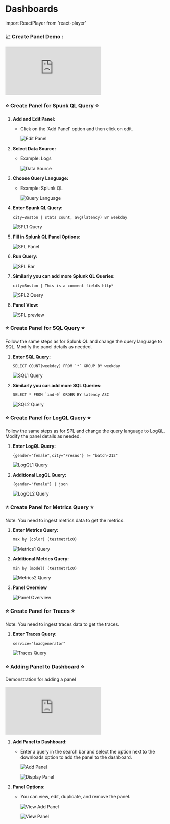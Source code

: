 # Dashboards
import ReactPlayer from 'react-player'

### 📈 Create Panel Demo :
<div class="responsive-iframe">
  <iframe
    src="https://www.youtube.com/embed/IDS3rr5n2OI?si=VOIQTml7Ib7S6FkL"
    title="YouTube video player"
    frameborder="0"
    allow="accelerometer; autoplay; clipboard-write; encrypted-media; gyroscope; picture-in-picture"
    allowfullscreen
  ></iframe>
</div>


### ⭐ Create Panel for Spunk QL Query ⭐
1. **Add and Edit Panel:**
   - Click on the 'Add Panel' option and then click on edit.

     ![Edit Panel](../static/img/edit-panel.png)

2. **Select Data Source:**
   - Example: Logs

     ![Data Source](../static/img/data-source.png)

3. **Choose Query Language:**
   - Example: Splunk QL

     ![Query Language](../static/img/query-type.png)

4. **Enter Spunk QL Query:**
    ```
    city=Boston | stats count, avg(latency) BY weekday
    ```
    ![SPL1 Query](../static/img/spl1-query.png)

5. **Fill in Splunk QL Panel Options:**

     ![SPL Panel](../static/img/spl1-panel-options.png)

6. **Run Query:**

     ![SPL Bar](../static/img/spl1-bar.png)

7. **Similarly you can add more Splunk QL Queries:**
    ```
    city=Boston | This is a comment fields http*
    ```
    ![SPL2 Query](../static/img/spl2.png)

8. **Panel View:**

    ![SPL preview](../static/img/spl-preview.png)

### ⭐ Create Panel for SQL Query ⭐

Follow the same steps as for Splunk QL and change the query language to SQL. Modify the panel details as needed.

1. **Enter SQL Query:**
    ```
    SELECT COUNT(weekday) FROM `*` GROUP BY weekday
    ```
    ![SQL1 Query](../static/img/sql1.png)

2. **Similarly you can add more SQL Queries:**
    ```
    SELECT * FROM `ind-0` ORDER BY latency ASC
    ```
    ![SQL2 Query](../static/img/sql2.png)

### ⭐ Create Panel for LogQL Query ⭐

Follow the same steps as for SPL and change the query language to LogQL. Modify the panel details as needed.

1. **Enter LogQL Query:**
    ```
    {gender="female",city="Fresno"} != "batch-212"
    ```
    ![LogQL1 Query](../static/img/logql1.png)

2. **Additional LogQL Query:**
    ```
    {gender="female"} | json
    ```
    ![LogQL2 Query](../static/img/logql2.png)

### ⭐ Create Panel for Metrics Query ⭐

Note: You need to ingest metrics data to get the metrics.

1. **Enter Metrics Query:**
    ```
    max by (color) (testmetric0)
    ```
    ![Metrics1 Query](../static/img/metrics-1.png)

2. **Additional Metrics Query:**
    ```
    min by (model) (testmetric0)
    ```
    ![Metrics2 Query](../static/img/metrics-2.png)

3. **Panel Overview**

    ![Panel Overview](../static/img/metrics-preview.png)

### ⭐ Create Panel for Traces ⭐ 

Note: You need to ingest traces data to get the traces.

1. **Enter Traces Query:**

    ```
    service="loadgenerator"
    ```
    ![Traces Query](../static/img/traces.png)

### ⭐ Adding Panel to Dashboard ⭐

Demonstration for adding a panel
<div class="responsive-iframe">
  <iframe
    src="https://www.youtube.com/embed/ddjnhbuyO7g?si=K2HZZ3O9NBfFgSqP"
    title="YouTube video player"
    frameborder="0"
    allow="accelerometer; autoplay; clipboard-write; encrypted-media; gyroscope; picture-in-picture"
    allowfullscreen
  ></iframe>
</div>

1. **Add Panel to Dashboard:**
   - Enter a query in the search bar and select the option next to the downloads option to add the panel to the dashboard.

     ![Add Panel](../static/img/add-panel.png)

     ![Display Panel](../static/img/display-panel.png)

2. **Panel Options:**
   - You can view, edit, duplicate, and remove the panel.

     ![View Add Panel](../static/img/view-add-panel.png)

     ![View Panel](../static/img/view-panel.png)